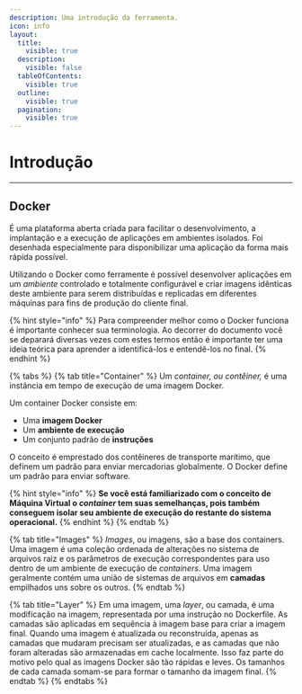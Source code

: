 ```yaml
---
description: Uma introdução da ferramenta.
icon: info
layout:
  title:
    visible: true
  description:
    visible: false
  tableOfContents:
    visible: true
  outline:
    visible: true
  pagination:
    visible: true
---
```


# Introdução

***

## Docker

É uma plataforma aberta criada para facilitar o desenvolvimento, a implantação e a execução de aplicações em ambientes isolados. Foi desenhada especialmente para disponibilizar uma aplicação da forma mais rápida possível.

Utilizando o Docker como ferramente é possível desenvolver aplicações em um _ambiente_ controlado e totalmente configurável e criar imagens idênticas deste ambiente para serem distribuídas e replicadas em diferentes máquinas para fins de produção do cliente final.

{% hint style="info" %}
Para compreender melhor como o Docker funciona é importante conhecer sua terminologia. Ao decorrer do documento você se deparará diversas vezes com estes termos então é importante ter uma ideia teórica para aprender a identificá-los e entendê-los no final.
{% endhint %}

{% tabs %}
{% tab title="Container" %}
Um _container, ou contêiner,_ é uma instância em tempo de execução de uma imagem Docker.

Um container Docker consiste em:

* Uma **imagem Docker**
* Um **ambiente de execução**
* Um conjunto padrão de **instruções**

O conceito é emprestado dos contêineres de transporte marítimo, que definem um padrão para enviar mercadorias globalmente. O Docker define um padrão para enviar software.

{% hint style="info" %}
**Se você está familiarizado com o conceito de Máquina Virtual o **_**container**_** tem suas semelhanças, pois também conseguem isolar seu ambiente de execução do restante do sistema operacional.**
{% endhint %}
{% endtab %}

{% tab title="Images" %}
_Images_, ou imagens, são a base dos containers. Uma imagem é uma coleção ordenada de alterações no sistema de arquivos raiz e os parâmetros de execução correspondentes para uso dentro de um ambiente de execução de _containers_. Uma imagem geralmente contém uma união de sistemas de arquivos em **camadas** empilhados uns sobre os outros.
{% endtab %}

{% tab title="Layer" %}
Em uma imagem, uma _layer_, ou camada, é uma modificação na imagem, representada por uma instrução no Dockerfile. As camadas são aplicadas em sequência à imagem base para criar a imagem final. Quando uma imagem é atualizada ou reconstruída, apenas as camadas que mudaram precisam ser atualizadas, e as camadas que não foram alteradas são armazenadas em cache localmente. Isso faz parte do motivo pelo qual as imagens Docker são tão rápidas e leves. Os tamanhos de cada camada somam-se para formar o tamanho da imagem final.
{% endtab %}
{% endtabs %}

